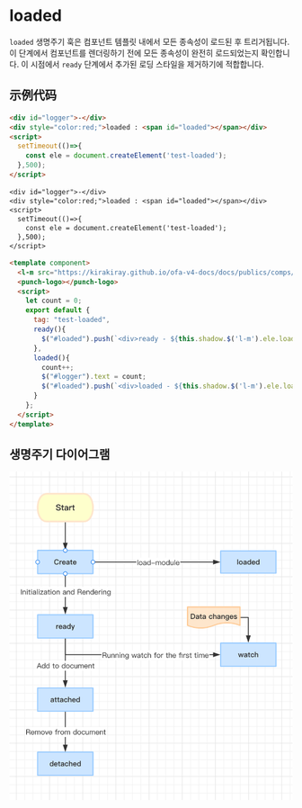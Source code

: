 # loaded

`loaded` 생명주기 훅은 컴포넌트 템플릿 내에서 모든 종속성이 로드된 후 트리거됩니다. 이 단계에서 컴포넌트를 렌더링하기 전에 모든 종속성이 완전히 로드되었는지 확인합니다. 이 시점에서 `ready` 단계에서 추가된 로딩 스타일을 제거하기에 적합합니다.

## 示例代码

```html
<div id="logger">-</div>
<div style="color:red;">loaded : <span id="loaded"></span></div>
<script>
  setTimeout(()=>{
    const ele = document.createElement('test-loaded');
  },500);
</script>
```

<comp-viewer comp-name="test-loaded">

```
<div id="logger">-</div>
<div style="color:red;">loaded : <span id="loaded"></span></div>
<script>
  setTimeout(()=>{
    const ele = document.createElement('test-loaded');
  },500);
</script>
```

```html
<template component>
  <l-m src="https://kirakiray.github.io/ofa-v4-docs/docs/publics/comps/punch-logo.html"></l-m>
  <punch-logo></punch-logo>
  <script>
    let count = 0;
    export default {
      tag: "test-loaded",
      ready(){
        $("#loaded").push(`<div>ready - ${this.shadow.$('l-m').ele.loaded}</div>`);
      },
      loaded(){
        count++;
        $("#logger").text = count;
        $("#loaded").push(`<div>loaded - ${this.shadow.$('l-m').ele.loaded}</div>`);
      }
    };
  </script>
</template>
```

</comp-viewer>

## 생명주기 다이어그램

<img src="../../../publics/life-cycle.png" width="512" />
